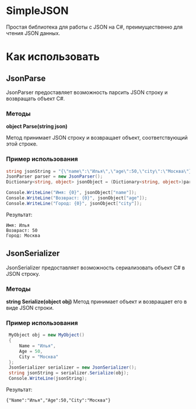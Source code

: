 # SimpleJSON
Простая библиотека для работы с JSON на C#, преимущественно для чтения JSON данных.

# **Как использовать**

## **JsonParse**
JsonParser предоставляет возможность парсить JSON строку и возвращать объект C#.

### **Методы**

**object Parse(string json)**

Метод принимает JSON строку и возвращает объект, соответствующий этой строке.

### **Пример использования**
```csharp
string jsonString = "{\"name\":\"Илья\",\"age\":50,\"city\":\"Москва\"}";
JsonParser parser = new JsonParser();
Dictionary<string, object> jsonObject = (Dictionary<string, object>)parser.Parse(jsonString);

Console.WriteLine("Имя: {0}", jsonObject["name"]);
Console.WriteLine("Возвраст: {0}", jsonObject["age"]);
Console.WriteLine("Город: {0}", jsonObject["city"]);
```

Результат:
```
Имя: Илья
Возвраст: 50
Город: Москва
```

## **JsonSerializer**
JsonSerializer предоставляет возможность сериализовать объект C# в JSON строку.

### **Методы**

**string Serialize(object obj)**
Метод принимает объект и возвращает его в виде JSON строки.

### **Пример использования**
```csharp
 MyObject obj = new MyObject()
 {
     Name = "Илья",
     Age = 50,
     City = "Москва"
 };
 JsonSerializer serializer = new JsonSerializer();
 string jsonString = serializer.Serialize(obj);
 Console.WriteLine(jsonString);
```

Результат:
```
{"Name":"Илья","Age":50,"City":"Москва"}
```
